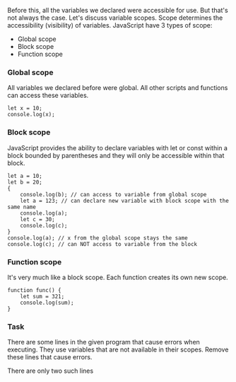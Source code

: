 Before this, all the variables we declared were accessible for use. But that's not always the case. Let's discuss variable scopes. Scope determines the accessibility (visibility) of variables.
JavaScript have 3 types of scope:
- Global scope
- Block scope
- Function scope

### Global scope
All variables we declared before were global. All other scripts and functions can access these variables.
```
let x = 10;
console.log(x);
```

### Block scope
JavaScript provides the ability to declare variables with let or const within a block bounded by parentheses and they will only be accessible within that block.
```
let a = 10;
let b = 20;
{
    console.log(b); // can access to variable from global scope
    let a = 123; // can declare new variable with block scope with the same name
    console.log(a);
    let c = 30;
    console.log(c);
}
console.log(a); // x from the global scope stays the same
console.log(c); // can NOT access to variable from the block
```

### Function scope
It's very much like a block scope. Each function creates its own new scope.
```
function func() {
    let sum = 321;
    console.log(sum);
}
```

### Task
There are some lines in the given program that cause errors when executing. They use variables that are not available in their scopes.
Remove these lines that cause errors.

<div class="hint">
  There are only two such lines
</div>


